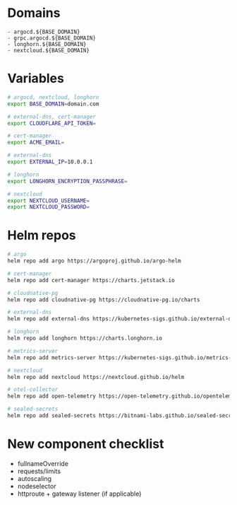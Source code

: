 # Domains
```
- argocd.${BASE_DOMAIN}
- grpc.argocd.${BASE_DOMAIN}
- longhorn.${BASE_DOMAIN}
- nextcloud.${BASE_DOMAIN}
```

# Variables
```bash
# argocd, nextcloud, longhorn
export BASE_DOMAIN=domain.com

# external-dns, cert-manager
export CLOUDFLARE_API_TOKEN=

# cert-manager
export ACME_EMAIL=

# external-dns
export EXTERNAL_IP=10.0.0.1

# longhorn
export LONGHORN_ENCRYPTION_PASSPHRASE=

# nextcloud
export NEXTCLOUD_USERNAME=
export NEXTCLOUD_PASSWORD=
```

# Helm repos
```bash
# argo
helm repo add argo https://argoproj.github.io/argo-helm

# cert-manager
helm repo add cert-manager https://charts.jetstack.io

# cloudnative-pg
helm repo add cloudnative-pg https://cloudnative-pg.io/charts

# external-dns
helm repo add external-dns https://kubernetes-sigs.github.io/external-dns/

# longhorn
helm repo add longhorn https://charts.longhorn.io

# metrics-server
helm repo add metrics-server https://kubernetes-sigs.github.io/metrics-server/

# nextcloud
helm repo add nextcloud https://nextcloud.github.io/helm

# otel-collector
helm repo add open-telemetry https://open-telemetry.github.io/opentelemetry-helm-charts

# sealed-secrets
helm repo add sealed-secrets https://bitnami-labs.github.io/sealed-secrets
```

# New component checklist
- fullnameOverride
- requests/limits
- autoscaling
- nodeselector
- httproute + gateway listener (if applicable)